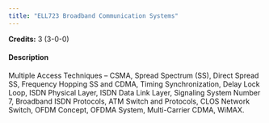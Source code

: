```yaml
---
title: "ELL723 Broadband Communication Systems"
---
```

**Credits:** 3 (3-0-0)

#### Description
Multiple Access Techniques – CSMA, Spread Spectrum (SS), Direct Spread SS, Frequency Hopping SS and CDMA, Timing Synchronization, Delay Lock Loop, ISDN Physical Layer, ISDN Data Link Layer, Signaling System Number 7, Broadband ISDN Protocols, ATM Switch and Protocols, CLOS Network Switch, OFDM Concept, OFDMA System, Multi-Carrier CDMA, WiMAX.